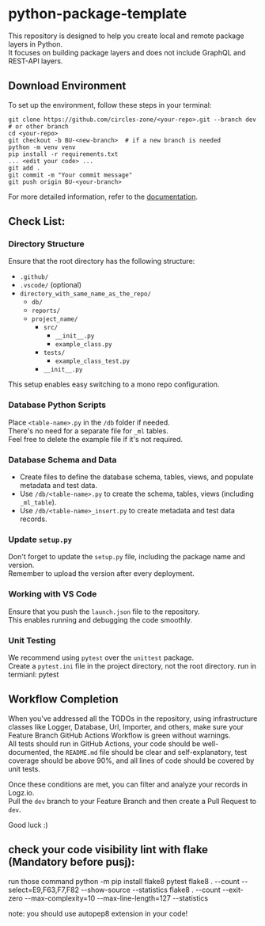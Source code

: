 # python-package-template
This repository is designed to help you create local and remote package layers in Python.  
It focuses on building package layers and does not include GraphQL and REST-API layers.

## Download Environment
To set up the environment, follow these steps in your terminal:
```shell
git clone https://github.com/circles-zone/<your-repo>.git --branch dev  # or other branch
cd <your-repo>
git checkout -b BU-<new-branch>  # if a new branch is needed
python -m venv venv
pip install -r requirements.txt
... <edit your code> ...
git add .
git commit -m "Your commit message"
git push origin BU-<your-branch>
```

For more detailed information, refer to the [documentation](https://docs.google.com/document/d/1HKhwlhwLD3S8uJ9LPI7h4Nxu77-DXKZe/edit?usp=sharing&ouid=104468990154530891864&rtpof=true&sd=true).

## Check List:

### Directory Structure

Ensure that the root directory has the following structure:
- `.github/`
- `.vscode/` (optional)
- `directory_with_same_name_as_the_repo/`
  - `db/`
  - `reports/`
  - `project_name/`
    - `src/`
      - `__init__.py`
      - `example_class.py`
    - `tests/`
      - `example_class_test.py`
    - `__init__.py`

This setup enables easy switching to a mono repo configuration.

### Database Python Scripts

Place `<table-name>.py` in the `/db` folder if needed.  
There's no need for a separate file for `_ml` tables.  
Feel free to delete the example file if it's not required.

### Database Schema and Data

- Create files to define the database schema, tables, views, and populate metadata and test data.
- Use `/db/<table-name>.py` to create the schema, tables, views (including `_ml_table`).
- Use `/db/<table-name>_insert.py` to create metadata and test data records.

### Update `setup.py`

Don't forget to update the `setup.py` file, including the package name and version.  
Remember to upload the version after every deployment.
### Working with VS Code
Ensure that you push the `launch.json` file to the repository.  
This enables running and debugging the code smoothly.

### Unit Testing
We recommend using `pytest` over the `unittest` package.  
Create a `pytest.ini` file in the project directory, not the root directory.
run in termianl: pytest

## Workflow Completion
When you've addressed all the TODOs in the repository, using infrastructure classes like Logger, Database, Url, Importer, and others, make sure your Feature Branch GitHub Actions Workflow is green without warnings.  
All tests should run in GitHub Actions, your code should be well-documented, the `README.md` file should be clear and self-explanatory, test coverage should be above 90%, and all lines of code should be covered by unit tests.

Once these conditions are met, you can filter and analyze your records in Logz.io.  
Pull the `dev` branch to your Feature Branch and then create a Pull Request to `dev`.

Good luck :)

## check your code visibility lint with flake (Mandatory before pusj):
run those command
python -m pip install flake8 pytest
flake8 . --count --select=E9,F63,F7,F82 --show-source --statistics
flake8 . --count --exit-zero --max-complexity=10 --max-line-length=127 --statistics

note: you should use autopep8 extension in your code!
